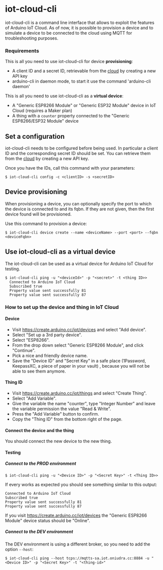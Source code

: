 # iot-cloud-cli

iot-cloud-cli is a command line interface that allows to exploit the features of Arduino IoT Cloud. As of now, it is possible to provision a device and to simulate a device to be connected to the cloud using MQTT for troubleshooting purposes.

### Requirements

This is all you need to use iot-cloud-cli for device **provisioning**:
 * A client ID and a secret ID, retrievable from the [cloud](https://create.arduino.cc/iot/integrations) by creating a new API key
 * arduino-cli in daemon mode, to start it use the command 'arduino-cli daemon'

This is all you need to use iot-cloud-cli as a **virtual device**:
 * A "Generic ESP8266 Module" or "Generic ESP32 Module" device in IoT Cloud (requires a Maker plan)
 * A thing with a `counter` property connected to the "Generic ESP8266/ESP32 Module" device 


## Set a configuration

iot-cloud-cli needs to be configured before being used. In particular a client ID and the corresponding secret ID should be set.
You can retrieve them from the [cloud](https://create.arduino.cc/iot/integrations) by creating a new API key.

Once you have the IDs, call this command with your parameters:

`$ iot-cloud-cli config -c <clientID> -s <secretID>`

## Device provisioning

When provisioning a device, you can optionally specify the port to which the device is connected to and its fqbn. If they are not given, then the first device found will be provisioned.

Use this command to provision a device:

`$ iot-cloud-cli device create --name <deviceName> --port <port> --fqbn <deviceFqbn>`


## Use iot-cloud-cli as a virtual device

The iot-cloud-cli can be used as a virtual device for Arduino IoT Cloud for testing.

```
$ iot-cloud-cli ping -u "<deviceId>" -p "<secret>" -t <thing ID>>
  Connected to Arduino IoT Cloud
  Subscribed true
  Property value sent successfully 81
  Property value sent successfully 87
```

### How to set up the device and thing in IoT Cloud

#### Device

 * Visit https://create.arduino.cc/iot/devices and select "Add device".
 * Select "Set up a 3rd party device".
 * Select "ESP8266". 
 * From the drop down select "Generic ESP8266 Module", and click "Continue".
 * Pick a nice and friendly device name.
 * Save the "Device ID" and "Secret Key" in a safe place (1Password, KeepassXC, a piece of paper in your vault) , because you will not be able to see them anymore.
  
#### Thing ID

 * Visit https://create.arduino.cc/iot/things and select "Create Thing".
 * Select "Add Variable".
 * Give the variable the name "counter", type "Integer Number" and leave the variable permission the value "Read & Write".
 * Press the "Add Variable" button to confirm.
 * Copy the "Thing ID" from the bottom right of the page.
 
#### Connect the device and the thing

You should connect the new device to the new thing.

#### Testing

##### Connect to the PROD environment

```shell
$ iot-cloud-cli ping -u "<Device ID>" -p "<Secret Key>" -t <Thing ID>>
```

If every works as expected you should see something similar to this output:
```
Connected to Arduino IoT Cloud
Subscribed true
Property value sent successfully 81
Property value sent successfully 87
```

If you visit https://create.arduino.cc/iot/devices the "Generic ESP8266 Module" device status should be "Online".

##### Connect to the DEV environment

The DEV environment is using a different broker, so you need to add the option `--host`:

```shell
$ iot-cloud-cli ping --host tcps://mqtts-sa.iot.oniudra.cc:8884 -u "<Device ID>" -p "<Secret Key>" -t "<thing-id>"
```
